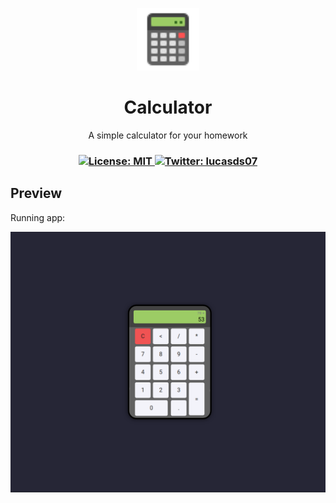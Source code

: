 <div align="center">
  <p><img src="./src/favicon.png" width="100px"></p>
</div>

<h1 align="center">Calculator</h1>
<p align="center">A simple calculator for your homework</p>

<h3 align="center">
<a href="#" target="_blank">
    <img alt="License: MIT" src="https://img.shields.io/badge/License-MIT-yellow.svg" />
</a>
<a href="https://twitter.com/lucasds07" target="_blank">
    <img alt="Twitter: lucasds07" src="https://img.shields.io/twitter/follow/lucasds07.svg?style=social" />
  </a>
</h3>


## Preview

Running app:

![Preview](./src/preview.png)
